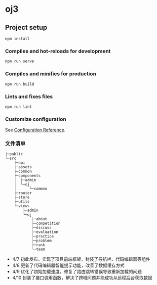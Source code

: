 # oj3

## Project setup
```
npm install
```

### Compiles and hot-reloads for development
```
npm run serve
```

### Compiles and minifies for production
```
npm run build
```

### Lints and fixes files
```
npm run lint
```

### Customize configuration
See [Configuration Reference](https://cli.vuejs.org/config/).
### 文件清单

```
├─public
└─src
    ├─api
    ├─assets
    ├─common
    ├─components
    │  ├─admin
    │  └─oj
    │      └─common
    ├─router
    ├─store
    ├─utils
    └─views
        ├─admin
        └─oj
            ├─about
            ├─competition
            ├─discuss
            ├─evaluation
            ├─practice
            ├─problem
            ├─rank
            └─team
```



- 4/7 初此发布，实现了项目前端框架，封装了导航栏、代码编辑器等组件
- 4/8 更新了代码编辑器智能提示功能，改善了数据缓存方式
- 4/9 优化了初始加载速度，修复了路由跳转错误导致重新加载的问题
- 4/10 封装了接口调用函数，解决了跨域问题并能成功从远程后台获取数据
